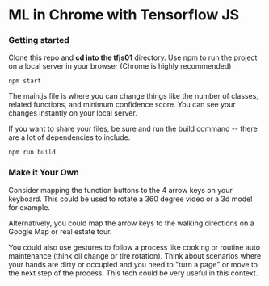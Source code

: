 # ML in Chrome with Tensorflow JS

### Getting started

Clone this repo and <b>cd into the tfjs01</b> directory. 
Use npm to run the project on a local server in your browser 
(Chrome is highly recommended)
```
npm start
```
The main.js file is where you can change things like the number of classes, related functions, and minimum confidence score. You can see your changes instantly on your local server.

If you want to share your files, be sure and run the build command -- there are a lot of dependencies to include.

```
npm run build
```
### Make it Your Own
Consider mapping the function buttons to the 4 arrow keys on your keyboard. This could be used to rotate a 360 degree video or a 3d model for example. 

Alternatively, you could map the arrow keys to the walking directions on a Google Map or real estate tour.

You could also use gestures to follow a process like cooking or routine auto maintenance (think oil change or tire rotation). Think about scenarios where your hands are dirty or occupied and you need to "turn a page" or move to the next step of the process. This tech could be very useful in this context.



